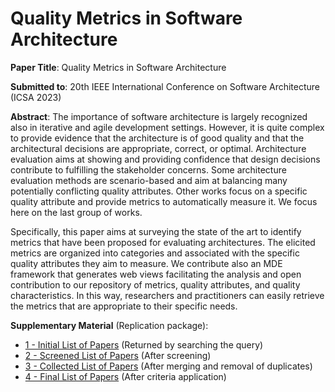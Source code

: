 # Quality Metrics in Software Architecture

**Paper Title**: Quality Metrics in Software Architecture

**Submitted to**: 20th IEEE International Conference on Software Architecture (ICSA 2023)

**Abstract**: The importance of software architecture is largely recognized also in iterative and agile development settings. However, it is quite complex to provide evidence that the architecture is of good quality and that the architectural decisions are appropriate, correct, or optimal. Architecture evaluation aims at showing and providing confidence that design decisions contribute to fulfilling the stakeholder concerns. Some architecture evaluation methods are scenario-based and aim at balancing many potentially conflicting quality attributes. Other works focus on a specific quality attribute and provide metrics to automatically measure it. We focus here on the last group of works.


Specifically, this paper aims at surveying the state of the art to identify metrics that have been proposed for evaluating architectures. The elicited metrics are organized into categories and associated with the specific quality attributes they aim to measure. We contribute also an MDE framework that generates web views facilitating the analysis and open contribution to our repository of metrics, quality attributes, and quality characteristics. 
In this way, researchers and practitioners can easily retrieve the metrics that are appropriate to their specific needs.

**Supplementary Material** (Replication package):
- [1 - Initial List of Papers](https://anonymous.4open.science/r/icsa_2022_architecture_quality-C18A/1_icsa_2022_supp_initial.ods) (Returned by searching the query)
- [2 - Screened List of Papers](https://anonymous.4open.science/r/icsa_2022_architecture_quality-C18A/2_icsa_2022_supp_screening.ods) (After screening)
- [3 - Collected List of Papers](https://anonymous.4open.science/r/icsa_2022_architecture_quality-C18A/3_icsa_2022_supp_collected_papers.ods) (After merging and removal of duplicates)
- [4 - Final List of Papers](https://anonymous.4open.science/r/icsa_2022_architecture_quality-C18A/4_icsa_2022_supp_extracted_papers.ods) (After criteria application)
